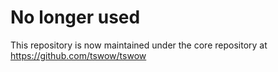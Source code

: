 # No longer used

This repository is now maintained under the core repository at https://github.com/tswow/tswow
